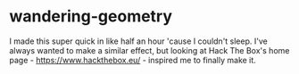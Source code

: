 # wandering-geometry
I made this super quick in like half an hour 'cause I couldn't sleep. I've always wanted to make a similar effect, but looking at Hack The Box's home page - https://www.hackthebox.eu/ - inspired me to finally make it.
